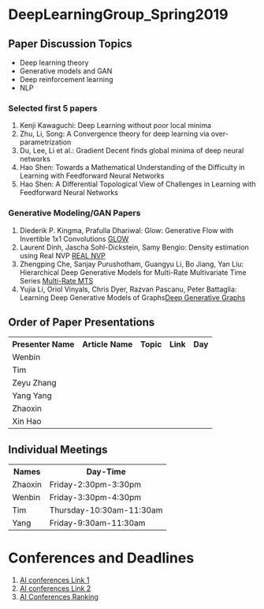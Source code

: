 # DeepLearningGroup_Spring2019
<H2>Paper Discussion Topics</H2>
 <ul>
    <li>Deep learning theory</li>
    <li>Generative models and GAN</li>
    <li>Deep reinforcement learning</li>
    <li>NLP</li>
  </ul>
  
 
  <H3>Selected first 5 papers</H3>
   <ol>
    <li>Kenji Kawaguchi: Deep Learning without poor local minima</li>
    <li>Zhu, Li, Song: A Convergence theory for deep learning via over-parametrization </li>
    <li> Du, Lee, Li et al.: Gradient Decent finds global minima of deep neural networks</li>
    <li>Hao Shen: Towards a Mathematical Understanding of the Difficulty in Learning with Feedforward Neural Networks</li>
 <li>Hao Shen: A Differential Topological View of Challenges in Learning with Feedforward Neural Networks</li>
  </ol>
  
  <H3>Generative Modeling/GAN Papers</H3>
   <ol>
    <li>Diederik P. Kingma, Prafulla Dhariwal: Glow: Generative Flow with Invertible 1x1 Convolutions <a href = "https://arxiv.org/abs/1807.03039"> GLOW </a></li>
    <li>Laurent Dinh, Jascha Sohl-Dickstein, Samy Bengio: Density estimation using Real NVP <a href = "https://arxiv.org/abs/1605.08803"> REAL NVP</a></li>
    <li>Zhengping Che, Sanjay Purushotham, Guangyu Li, Bo Jiang, Yan Liu: Hierarchical Deep Generative Models for Multi-Rate Multivariate Time Series <a href = "http://proceedings.mlr.press/v80/che18a.html"> Multi-Rate MTS</a></li>
    <li>Yujia Li, Oriol Vinyals, Chris Dyer, Razvan Pascanu, Peter Battaglia: Learning Deep Generative Models of Graphs<a href = "https://arxiv.org/abs/1803.03324">Deep Generative Graphs</a></li>
  </ol>

<H2>Order of Paper Presentations</H2>
<table style="width:100%">
  <tr>
    <th>Presenter Name</th>
    <th>Article Name</th>
    <th>Topic</th>
    <th>Link</th>
    <th>Day</th>
  </tr>

  <tr>
    <td>Wenbin</td>
    <td></td>
    <td></td>
    <td></td>
    <td></td>
  </tr>

  <tr>
    <td>Tim</td>
    <td></td>
    <td></td>
    <td></td>
    <td></td>
  </tr>
  
  

  <tr>
    <td>Zeyu Zhang</td>
    <td></td>
    <td></td>
    <td></td>
    <td></td>
  </tr>

  <tr>
    <td>Yang Yang</td>
    <td></td>
    <td></td>
    <td></td>
    <td></td>
  </tr>

  <tr>
    <td>Zhaoxin</td>
    <td></td>
    <td></td>
    <td></td>
    <td></td>
  </tr>

  <tr>
    <td>Xin Hao</td>
    <td></td>
    <td></td>
    <td></td>
    <td></td>
  </tr>
</table>


<H2>Individual Meetings</H2>
<table style="width:100%">
  <tr>
     <th>Names</th>
     <th>Day-Time</th>
  </tr>
  <tr>
      <td>Zhaoxin</td>
      <td>Friday-2:30pm-3:30pm</td>
  </tr>
     <tr>
      <td>Wenbin </td>
      <td>Friday-3:30pm-4:30pm</td>
    </tr>
    <tr>
      <td>Tim </td>
      <td>Thursday-10:30am-11:30am</td>
    </tr>
    <tr>
      <td>Yang</td>
      <td>Friday-9:30am-11:30am</td>
</table>


<H1> Conferences and Deadlines </H1>
<ol>
    <li>  <a href = "https://jackietseng.github.io/conference_call_for_paper/conferences.html"> AI conferences Link 1 </a></li>
    <li>  <a href = "http://www.guide2research.com/topconf/machine-learning"> AI conferences Link 2</a></li>
    <li> <a href = "http://www.cs.jhu.edu/%7Etaochen/SoC_Conference_Ranking.html?from=singlemessage"> AI Conferences Ranking</a></li>
</ol>
